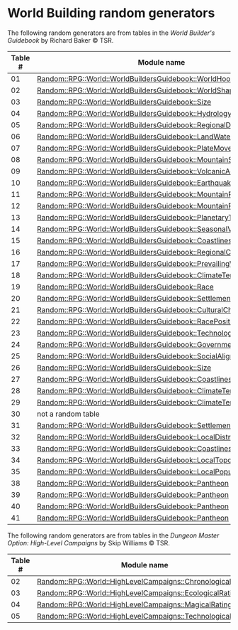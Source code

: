 # World Building random generators

The following random generators are from tables in the *World Builder's Guidebook* by Richard Baker © TSR.

Table # | Module name | Notes
--------|-------------|--------
 01 | [Random::RPG::World::WorldBuildersGuidebook::WorldHooks](WorldBuildersGuidebook/WorldHooks.pm)
 02 | [Random::RPG::World::WorldBuildersGuidebook::WorldShape](WorldBuildersGuidebook/WorldShape.pm)
 03 | [Random::RPG::World::WorldBuildersGuidebook::Size](WorldBuildersGuidebook/Size.pm)
 04 | [Random::RPG::World::WorldBuildersGuidebook::Hydrology](WorldBuildersGuidebook/Hydrology.pm)
 05 | [Random::RPG::World::WorldBuildersGuidebook::RegionalDistribution](WorldBuildersGuidebook/RegionalDistribution.pm)
 06 | [Random::RPG::World::WorldBuildersGuidebook::LandWaterMasses](WorldBuildersGuidebook/LandWaterMasses.pm) | incomplete
 07 | [Random::RPG::World::WorldBuildersGuidebook::PlateMovement](WorldBuildersGuidebook/PlateMovement.pm)
 08 | [Random::RPG::World::WorldBuildersGuidebook::MountainSize](WorldBuildersGuidebook/MountainSize.pm)
 09 | [Random::RPG::World::WorldBuildersGuidebook::VolcanicActivity](WorldBuildersGuidebook/VolcanicActivity.pm)
 10 | [Random::RPG::World::WorldBuildersGuidebook::EarthquakeActivity](WorldBuildersGuidebook/EarthquakeActivity.pm)
 11 | [Random::RPG::World::WorldBuildersGuidebook::MountainPlacement](WorldBuildersGuidebook/MountainPlacement.pm)
 12 | [Random::RPG::World::WorldBuildersGuidebook::MountainPlacement](WorldBuildersGuidebook/MountainPlacement.pm)
 13 | [Random::RPG::World::WorldBuildersGuidebook::PlanetaryTemperature](WorldBuildersGuidebook/PlanetaryTemperature.pm)
 14 | [Random::RPG::World::WorldBuildersGuidebook::SeasonalVariations](WorldBuildersGuidebook/SeasonalVariations.pm)
 15 | [Random::RPG::World::WorldBuildersGuidebook::Coastlines](WorldBuildersGuidebook/Coastlines.pm)
 16 | [Random::RPG::World::WorldBuildersGuidebook::RegionalClimate](WorldBuildersGuidebook/RegionalClimate.pm)
 17 | [Random::RPG::World::WorldBuildersGuidebook::PrevailingWinds](WorldBuildersGuidebook/PrevailingWinds.pm)
 18 | [Random::RPG::World::WorldBuildersGuidebook::ClimateTerrainSubsistance](WorldBuildersGuidebook/ClimateTerrainSubsistance.pm) | broken
 19 | [Random::RPG::World::WorldBuildersGuidebook::Race](WorldBuildersGuidebook/Race.pm)
 20 | [Random::RPG::World::WorldBuildersGuidebook::SettlementPattern](WorldBuildersGuidebook/SettlementPattern.pm)
 21 | [Random::RPG::World::WorldBuildersGuidebook::CulturalCharaceristic](WorldBuildersGuidebook/CulturalCharaceristic.pm)
 22 | [Random::RPG::World::WorldBuildersGuidebook::RacePosition](WorldBuildersGuidebook/RacePosition.pm)
 23 | [Random::RPG::World::WorldBuildersGuidebook::TechnologyLevel](WorldBuildersGuidebook/TechnologyLevel.pm)
 24 | [Random::RPG::World::WorldBuildersGuidebook::GovernmentForm](WorldBuildersGuidebook/GovernmentForm.pm)
 25 | [Random::RPG::World::WorldBuildersGuidebook::SocialAlignment](WorldBuildersGuidebook/SocialAlignment.pm)
 26 | [Random::RPG::World::WorldBuildersGuidebook::Size](WorldBuildersGuidebook/Size.pm)
 27 | [Random::RPG::World::WorldBuildersGuidebook::Coastlines](WorldBuildersGuidebook/Coastlines.pm)
 28 | [Random::RPG::World::WorldBuildersGuidebook::ClimateTerrainSubsistance](WorldBuildersGuidebook/ClimateTerrainSubsistance.pm) | broken
 29 | [Random::RPG::World::WorldBuildersGuidebook::ClimateTerrainSubsistance](WorldBuildersGuidebook/ClimateTerrainSubsistance.pm) | broken
 30 | not a random table
 31 | [Random::RPG::World::WorldBuildersGuidebook::SettlementPattern](WorldBuildersGuidebook/SettlementPattern.pm)
 32 | [Random::RPG::World::WorldBuildersGuidebook::LocalDistribution](WorldBuildersGuidebook/LocalDistribution.pm)
 33 | [Random::RPG::World::WorldBuildersGuidebook::Coastlines](WorldBuildersGuidebook/Coastlines.pm)
 34 | [Random::RPG::World::WorldBuildersGuidebook::LocalTopography](WorldBuildersGuidebook/LocalTopography.pm)
 35 | [Random::RPG::World::WorldBuildersGuidebook::LocalPopulation](WorldBuildersGuidebook/LocalPopulation.pm)
 38 | [Random::RPG::World::WorldBuildersGuidebook::Pantheon](WorldBuildersGuidebook/Pantheon.pm)
 39 | [Random::RPG::World::WorldBuildersGuidebook::Pantheon](WorldBuildersGuidebook/Pantheon.pm)
 40 | [Random::RPG::World::WorldBuildersGuidebook::Pantheon](WorldBuildersGuidebook/Pantheon.pm)
 41 | [Random::RPG::World::WorldBuildersGuidebook::Pantheon](WorldBuildersGuidebook/Pantheon.pm)

The following random generators are from tables in the *Dungeon Master Option: High-Level Campaigns* by Skip Williams © TSR.

Table # | Module name
--------|-------------
 02 | [Random::RPG::World::HighLevelCampaigns::ChronologicalRating](HighLevelCampaigns/ChronologicalRating.pm)
 03 | [Random::RPG::World::HighLevelCampaigns::EcologicalRating](HighLevelCampaigns/EcologicalRating.pm)
 04 | [Random::RPG::World::HighLevelCampaigns::MagicalRating](HighLevelCampaigns/MagicalRating.pm)
 05 | [Random::RPG::World::HighLevelCampaigns::TechnologicalRating](HighLevelCampaigns/TechnologicalRating.pm)
